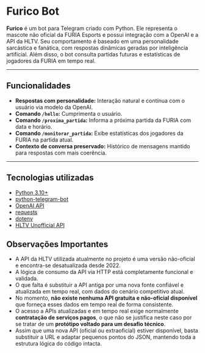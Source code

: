 # Furico Bot

**Furico** é um bot para Telegram criado com Python. Ele representa o mascote não oficial da FURIA Esports e possui integração com a OpenAI e a API da HLTV. Seu comportamento é baseado em uma personalidade sarcástica e fanática, com respostas dinâmicas geradas por inteligência artificial. Além disso, o bot consulta partidas futuras e estatísticas de jogadores da FURIA em tempo real.

---

## Funcionalidades

- **Respostas com personalidade:** Interação natural e contínua com o usuário via modelo da OpenAI.
- **Comando `/hello`:** Cumprimenta o usuário.
- **Comando `/proxima_partida`:** Informa a próxima partida da FURIA com data e horário.
- **Comando `/monitorar_partida`:** Exibe estatísticas dos jogadores da FURIA na partida atual.
- **Contexto de conversa preservado:** Histórico de mensagens mantido para respostas com mais coerência.

---

## Tecnologias utilizadas

- [Python 3.10+](https://www.python.org/)
- [python-telegram-bot](https://docs.python-telegram-bot.org/en/stable/)
- [OpenAI API](https://platform.openai.com/)
- [requests](https://docs.python-requests.org/)
- [dotenv](https://pypi.org/project/python-dotenv/)
- [HLTV Unofficial API](https://hltv-api.vercel.app/)

## Observações Importantes

- A API da HLTV utilizada atualmente no projeto é uma versão não-oficial e encontra-se desatualizada desde 2022.
- A lógica de consumo da API via HTTP está completamente funcional e validada.
- O que falta é substituir a API antiga por uma nova fonte confiável e atualizada em tempo real, com dados do cenário competitivo atual.
- No momento, **não existe nenhuma API gratuita e não-oficial disponível** que forneça esses dados em tempo real de forma consistente.
- O acesso a APIs atualizadas e em tempo real exige normalmente **contratação de serviços pagos**, o que não se justifica neste caso por se tratar de um **protótipo voltado para um desafio técnico**.
- Assim que uma nova API (oficial ou extraoficial) estiver disponível, basta substituir a URL e adaptar pequenos pontos do JSON, mantendo toda a estrutura lógica do código intacta.